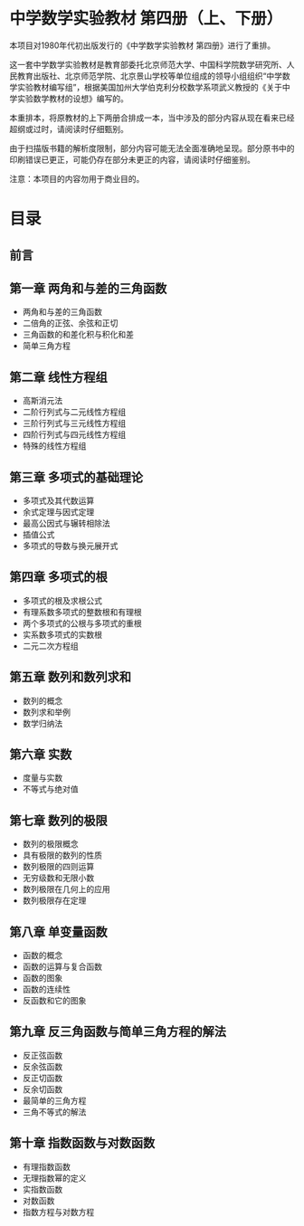 # 中学数学实验教材 第四册（上、下册）
本项目对1980年代初出版发行的《中学数学实验教材 第四册》进行了重排。

这一套中学数学实验教材是教育部委托北京师范大学、中国科学院数学研究所、人民教育出版社、北京师范学院、北京景山学校等单位组成的领导小组组织“中学数学实验教材编写组”，根据美国加州大学伯克利分校数学系项武义教授的《关于中学实验数学教材的设想》编写的。

本重排本，将原教材的上下两册合排成一本，当中涉及的部分内容从现在看来已经超纲或过时，请阅读时仔细甄别。

由于扫描版书籍的解析度限制，部分内容可能无法全面准确地呈现。部分原书中的印刷错误已更正，可能仍存在部分未更正的内容，请阅读时仔细鉴别。

注意：本项目的内容勿用于商业目的。

#  目录
## 前言

## 第一章 两角和与差的三角函数
* 两角和与差的三角函数
* 二倍角的正弦、余弦和正切
* 三角函数的和差化积与积化和差
* 简单三角方程

## 第二章  线性方程组
* 高斯消元法
* 二阶行列式与二元线性方程组
* 三阶行列式与三元线性方程组
* 四阶行列式与四元线性方程组
* 特殊的线性方程组

## 第三章  多项式的基础理论
* 多项式及其代数运算
* 余式定理与因式定理
* 最高公因式与辗转相除法
* 插值公式
* 多项式的导数与换元展开式

## 第四章  多项式的根
* 多项式的根及求根公式
* 有理系数多项式的整数根和有理根
* 两个多项式的公根与多项式的重根
* 实系数多项式的实数根
* 二元二次方程组

## 第五章 数列和数列求和
* 数列的概念
* 数列求和举例
* 数学归纳法

## 第六章  实数
* 度量与实数
* 不等式与绝对值

## 第七章  数列的极限
* 数列的极限概念
* 具有极限的数列的性质
* 数列极限的四则运算
* 无穷级数和无限小数
* 数列极限在几何上的应用
* 数列极限存在定理

## 第八章  单变量函数
* 函数的概念
* 函数的运算与复合函数
* 函数的图象
* 函数的连续性
* 反函数和它的图象

## 第九章  反三角函数与简单三角方程的解法
* 反正弦函数
* 反余弦函数
* 反正切函数
* 反余切函数
* 最简单的三角方程
* 三角不等式的解法

## 第十章  指数函数与对数函数
* 有理指数函数
* 无理指数幂的定义
* 实指数函数
* 对数函数
* 指数方程与对数方程


